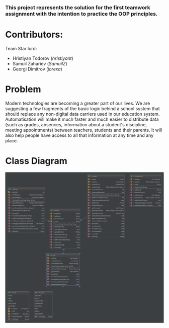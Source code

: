### This project represents the solution for the first teamwork assignment with the intention to practice the OOP principles.

# Contributors:
Team Star lord:
- Hristiyan Todorov (*hristiyant*)
- Samuil Zahariev (*SamuilZ*)
- Georgi Dimitrov (*jorexa*)

# Problem
Modern technologies are becoming a greater part of our lives. We are suggesting a few fragments of the basic logic behind a school system  that should replace any non-digital data carriers used in our education system. Automatisation will make it much faster and much easier to distribute data (such as grades, absences, information about a student's discipline, meeting appointments) between teachers, students and their parents. It will also help people have access to all that information at any time and any place.


# Class Diagram
![alt text](https://github.com/gvlasakiev/StudentsSystem/blob/master/student-system/src/UML/uml-diagram.png)

